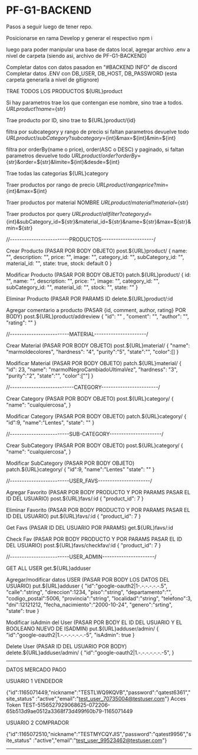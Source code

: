# PF-G1-BACKEND

Pasos a seguir luego de tener repo.

Posicionarse en rama Develop y generar el respectivo npm i

luego para poder manipular una base de datos local, agregar archivo .env a nivel de carpeta (siendo asi, archivo de PF-G1-BACKEND)

Completar datos con datos pasadon en "#BACKEND INFO" de discord
Completar datos .ENV con DB_USER, DB_HOST, DB_PASSWORD (esta carpeta generarla a nivel de gitignore)

TRAE TODOS LOS PRODUCTOS
${URL}product

Si hay parametros trae los que contengan ese nombre, sino trae a todos.
${URL}product?name=${str}

Trae producto por ID, sino trae to
${URL}product/{id}

filtra por subcategory y rango de precio si faltan parametros devuelve todo
${URL}product/subCategory?subcategory=${int}&max=${int}&min=${int}

filtra por orderBy(name o price), order(ASC o DESC) y paginado, si faltan parametros devuelve todo
${URL}product/order?orderBy=${str}&order=${str}&limite=${int}&desde=${int}

Trae todas las categorias
${URL}category

Traer productos por rango de precio
${URL}product/rangeprice?min=${int}&max=${int}

Traer productos por material NOMBRE
${URL}product/material?material=${str}

Traer productos por query
${URL}product/allfilter?category_id=${int}&subCategory_id=${str}&material_id=${str}&name=${str}&max=${str}&min=${str}


//-------------------------PRODUCTOS----------------------/


Crear Producto  (PASAR POR BODY OBJETO)
post.${URL}product/
{
name: "",
description: "",
price: "",
image: "",
category_id: "",
subCategory_id: "",
material_id: "",
state: true,
stock: default 0
}


Modificar Producto (PASAR POR BODY OBJETO)
patch.${URL}product/
{
id: "",
name: "",
description: "",
price: "",
image: "",
category_id: "",
subCategory_id: "",
material_id: "",
stock: "",
state: ""
}


Eliminar Producto (PASAR POR PARAMS ID
delete.${URL}product/:id


Agregar comentario a producto (PASAR {id, comment, author, rating} POR BODY)
post.${URL}product/addreview
{
    "id": "" ,
    "coment": "",
    "author": "",
    "rating": ""
}



//-------------------------MATERIAL----------------------/

Crear Material  (PASAR POR BODY OBJETO)
post.${URL}material/
{
    "name": "marmoldecolores",
    "hardness": "4",
    "purity":"5",
    "state":"",
    "color":[]
}


Modificar Material (PASAR POR BODY OBJETO)
patch.${URL}material/
{
    "id": 23,
    "name": "marmolNegroCambiadoUltimaVez",
    "hardness": "3",
    "purity":"2",
    "state":"",
    "color":[""]
}




//---------------------------CATEGORY------------------------/

Crear Category  (PASAR POR BODY OBJETO)
post.${URL}category/
{
    "name": "cualquiercosa",
}

Modificar Category (PASAR POR BODY OBJETO)
patch.${URL}category/
{
    "id":9,
    "name":"Lentes",
    "state": ""
    }





//-------------------------SUB-CATEGORY----------------------/

Crear SubCategory  (PASAR POR BODY OBJETO)
post.${URL}category/
{
    "name": "cualquiercosa",
}

Modificar SubCategory (PASAR POR BODY OBJETO)
patch.${URL}category/
{
    "id":9,
    "name":"Lentes"
    "state": ""
}



//-------------------------USER_FAVS----------------------/

Agregar Favorito  (PASAR POR BODY PRODUCTO Y POR PARAMS PASAR EL ID DEL USUARIO)
post.${URL}favs/:id
{
    "product_id": 7
}

Eliminar Favorito  (PASAR POR BODY PRODUCTO Y POR PARAMS PASAR EL ID DEL USUARIO)
put.${URL}favs/:id
{
    "product_id": 7
}

Get Favs (PASAR ID DEL USUARIO POR PARAMS)
get.${URL}favs/:id

Check Fav (PASAR POR BODY PRODUCTO Y POR PARAMS PASAR EL ID DEL USUARIO)
post.${URL}favs/checkfav/:id
{
    "product_id": 7
}


//-------------------------USER_ADMIN----------------------/

GET ALL USER 
get.${URL}adduser

Agregar/modificar datos USER  (PASAR POR BODY LOS DATOS DEL USUARIO)
put.${URL}adduser
{
  "id":"google-oauth2|1-.-.-.-.-.-.5",    
  "calle":"string",
  "direccion":1234,
  "piso":"string",
  "departamento":"",
  "codigo_postal":5006,
  "provincia":"string",
  "localidad":"string",
  "telefono":3,
  "dni":12121212,
  "fecha_nacimiento":"2000-10-24",
  "genero":"srting",
  "state": true
}

Modificar isAdmin del User (PASAR POR BODY EL ID DEL USUARIO Y EL BOOLEANO NUEVO DE ISADMIN)
put.${URL}adduser/admin/
{
    "id":"google-oauth2|1.-.-.-.-.-.-.-5",
    "isAdmin": true
}

Delete User (PASAR ID DEL USUARIO POR BODY)
delete.${URL}adduser/admin/
{
    "id":"google-oauth2|1.-.-.-.-.-.-.-5",
}


------------------------------------------------------------------------------------

DATOS MERCADO PAGO

USUARIO 1 VENDEDOR

{"id":1165071449,"nickname":"TESTLWQ9KQVB","password":"qatest6361","site_status"
:"active","email":"test_user_70735004@testuser.com"}
Acces Token TEST-5156527929068625-072206-65b513d9ae0512a3368f73d499f60b79-1165071449


USUARIO 2 COMPRADOR

{"id":1165072510,"nickname":"TESTMYCQYJIS","password":"qatest9956","site_status"
:"active","email":"test_user_99523462@testuser.com"}

------------------------------------------------------------------------------------
